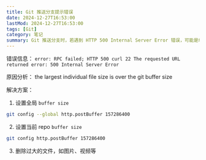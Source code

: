 ```yaml
---
title: Git 推送分支提示错误  
date: 2024-12-27T16:53:00  
lastMod: 2024-12-27T16:53:00  
tags: [Git]  
category: 笔记  
summary: Git 推送分支时，若遇到 HTTP 500 Internal Server Error 错误，可能是单个文件大小超过 Git 缓冲区大小。解决方案包括设置全局或当前仓库的 buffer size，或删除过大的文件。
---
```


错误信息：
`error: RPC failed; HTTP 500 curl 22 The requested URL returned error: 500 Internal Server Error`

原因分析：
the largest individual file size is over the git buffer size

解决方案：

1.  设置全局 `buffer size`
```bash
git config --global http.postBuffer 157286400
```

2.  设置当前 repo `buffer size`
```bash
git config http.postBuffer 157286400
```

3.  删除过大的文件，如图片、视频等